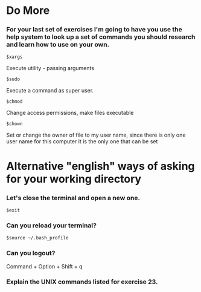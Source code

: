 # Do More

### For your last set of exercises I'm going to have you use the help system to look up a set of commands you  should research and learn how to use on your own.

`$xargs`

Execute utility - passing arguments

`$sudo`

Execute a command as super user.

`$chmod`

Change access permissions, make files executable

`$chown`

Set or change the owner of file to my user name, since there is only  one user name for this computer it is the only one that can be set

# Alternative "english" ways of asking for your working directory

### Let's close the terminal and open a new one.

`$exit`

### Can you reload your terminal?

`$source ~/.bash_profile`

### Can you logout?

Command + Option + Shift + q

### Explain the UNIX commands listed for exercise 23.

